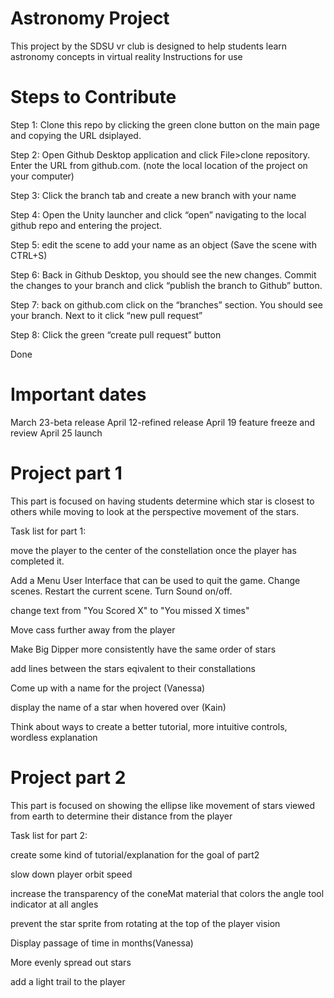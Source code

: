 # Astronomy Project
This project by the SDSU vr club is designed to help students learn astronomy concepts in virtual reality
Instructions for use 

# Steps to Contribute
Step 1: Clone this repo by clicking the green clone button on the main page and copying the URL dsiplayed.

Step 2: Open Github Desktop application and click File>clone repository. Enter the URL from github.com. (note the local location of the project on your computer)

Step 3: Click the branch tab and create a new branch with your name

Step 4: Open the Unity launcher and click “open” navigating to the local github repo and entering the project.

Step 5: edit the scene to add your name as an object (Save the scene with CTRL+S)

Step 6: Back in Github Desktop, you should see the new changes. Commit the changes to your branch and click “publish the branch to Github” button.

Step 7: back on github.com click on the “branches” section. You should see your branch. Next to it click “new pull request”

Step 8: Click the green “create pull request” button

Done 

# Important dates
March 23-beta release
April 12-refined release
April 19 feature freeze and review
April 25 launch

# Project part 1 
This part is focused on having students determine which star is closest to others while moving to look at the perspective movement of the stars.

Task list for part 1:

move the player to the center of the constellation once the player has completed it. 

Add a Menu User Interface that can be used to quit the game. Change scenes. Restart the current scene. Turn Sound on/off.

change text from "You Scored X" to "You missed X times"

Move cass further away from the player

Make Big Dipper more consistently have the same order of stars

add lines between the stars eqivalent to their constallations

Come up with a name for the project (Vanessa)

display the name of a star when hovered over (Kain)

Think about ways to create a better tutorial, more intuitive controls, wordless explanation

# Project part 2
This part is focused on showing the ellipse like movement of stars viewed from earth to determine their distance from the player

Task list for part 2:

create some kind of tutorial/explanation for the goal of part2

slow down player orbit speed

increase the transparency of the coneMat material that colors the angle tool indicator at all angles

prevent the star sprite from rotating at the top of the player vision

Display passage of time in months(Vanessa)

More evenly spread out stars

add a light trail to the player





